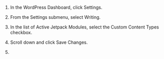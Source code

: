 1. In the WordPress Dashboard, click Settings.
2. From the Settings submenu, select Writing.
3. In the list of Active Jetpack Modules, select the Custom Content Types checkbox.
4. Scroll down and click Save Changes.


1. 